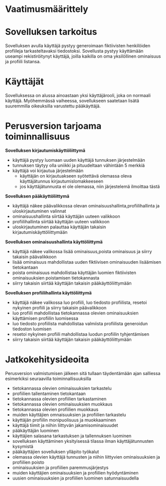 # Vaatimusmäärittely

# Sovelluksen tarkoitus 

Sovelluksen avulla käyttäjä pystyy generoimaan fiktiivisten henkilöiden profiileja tarkasteltavaksi tiedostoksi. Sovellusta pystyy käyttämään useampi rekistiröitynyt käyttäjä, joilla kaikilla on oma yksilöllinen ominaisuus ja profiili listansa.

# Käyttäjät

Sovelluksessa on alussa ainoastaan yksi käyttäjärooli, joka on normaali käyttäjä. Myöhemmässä vaiheessa, sovellukseen saatetaan lisätä suuremmilla oikeuksilla varustettu pääkäyttäjä. 

# Perusversion tarjoama toiminnallisuus

**Sovelluksen kirjautumiskäyttöliittymä**

- käyttäjä pystyy luomaan uuden käyttäjä tunnuksen järjestelmään
 - tunnuksen täytyy olla uniikki ja pituudeltaan vähintään 5 merkkiä
- käyttäjä voi kirjautua järjestelmään 
  - käyttäjän on kirjautuakseen syötettävä olemassa oleva käyttäjätunnus kirjautumislomakkeeseen
  - jos käyttäjätunnusta ei ole olemassa, niin järjestelemä ilmoittaa tästä
  
**Sovelluksen pääkäyttöliittymä**

- käyttäjä näkee päävalikkossa olevan ominaisuushallinta,profiilihallinta ja uloskirjautuminen valinnat
 - ominaisuushallinta siirtää käyttäjän uuteen valikkoon
 - profiilihallinta siirtää käyttäjän uuteen valikkoon
 - uloskirjautuminen palauttaa käyttäjän takaisin kirjautumiskäyttöliittymään
 
**Sovelluksen ominaisuushallinta käyttöliittymä**

- käyttäjä näkee valikossa lisää ominaisuus,poista ominaisuus ja siirry takaisin päävalikkoon
 - lisää ominaisuus mahdollistaa uuden fiktiivisen ominaisuuden lisäämisen tietokantaan
 - poista ominaisuus mahdollistaa käyttäjän luomien fiktiivisten ominaisuuksien poistamisen tietokannasta
 - siirry takaisin siirtää käyttäjän takaisin pääkäyttöliittymään

**Sovelluksen profiilihallinta käyttöliittymä**

- käyttäjä näkee valikossa luo profiili, luo tiedosto profiilista, resetoi nykyinen profiili ja siirry takaisin päävalikkoon
 - luo profiili mahdollistaa tietokannassa olevien ominaisuuksien käyttämisen profiilin luomisessa
 - luo tiedosto profiilista mahdollistaa valmiista profiilista generoidun tiedoston luomisen
 - resetoi nykyinen profiili mahdollistaa luodun profiilin tyhjentämisen 
 - siirry takaisin siirtää käyttäjän takaisin pääkäyttöliittymään
   
# Jatkokehitysideoita

Perusversion valmistumisen jälkeen sitä tullaan täydentämään ajan salliessa esimerkiksi seuraavilla toiminnallisuuksilla

- tietokannassa olevien ominaisuuksien tarkastelu
- profiilien tallentaminen tietokantaan
- tietokannassa olevien profiilien tarkastaminen
- tietokannassa olevien ominaisuuksien muokkaus
- tietokannassa olevien profiilien muokkaus
- muiden käyttäjien omnaisuuksien ja profiilien tarkastelu
- käyttäjän profiilin monipuolisuus ja muokkaaminen
- käyttäjä tiimit ja niihin liittyvän jakamisominaisuudet
- pääkäyttäjän luominen
- käyttäjien salasana tarkastuksen ja tallennuksen luominen
- sovelluksen käyttäminen yksityisessä tilassa ilman käyttäjätunnusten kysymistä
- pääkäyttäjien sovelluksen ylläpito työkalut
- olemassa olevien käyttäjä tunnusten ja niihin liittyvien ominaisuuksien ja profiilien poisto
- ominaisuuksien ja profiilien paremmusjärjestys
- muiden käyttäjien ominaisuuksien ja profiilien hyödyntäminen
- uusien ominaisuuksien ja profiilien luominen satunnaisuudella 




  


  
